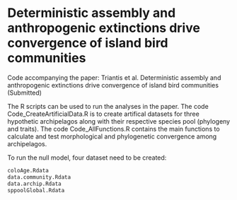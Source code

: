 # Deterministic assembly and anthropogenic extinctions drive convergence of island bird communities

Code accompanying the paper: Triantis et al. Deterministic assembly and anthropogenic extinctions drive convergence of island bird communities (Submitted)

The R scripts can be used to run the analyses in the paper. The code Code_CreateArtificialData.R is to create artifical datasets for three hypothetic archipelagos along with their respective species pool (phylogeny and traits). The code Code_AllFunctions.R contains the main functions to calculate and test morphological and phylogenetic convergence among archipelagos.

To run the null model, four dataset need to be created:

``` r
coloAge.Rdata
data.community.Rdata
data.archip.Rdata
sppoolGlobal.Rdata
```


